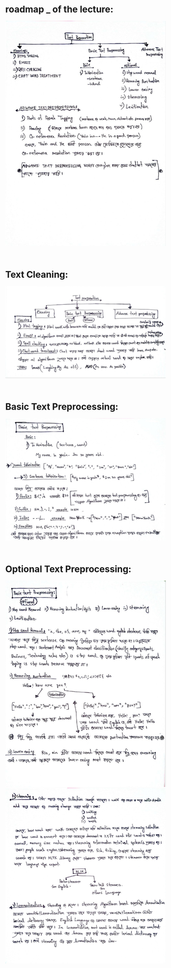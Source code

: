
# roadmap _ of the lecture: 

![img](../img/roadmap_text.jpeg)

<br>

# Text Cleaning:
![img](../img/cleaning.jpeg)

<br>

# Basic Text Preprocessing:
![img](../img/basic_text.jpeg)

<br>

# Optional Text Preprocessing:
![img](../img/optional_text_01.jpeg)
![img](../img/optional_text_02.jpeg)

<br>

